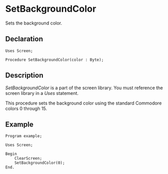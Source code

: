 # SetBackgroundColor

Sets the background color.

## Declaration

    Uses Screen;

    Procedure SetBackgroundColor(color : Byte);

## Description

*SetBackgroundColor* is a part of the screen library.  You must reference the screen library in a *Uses* statement.

This procedure sets the background color using the standard Commodore colors 0 through 15.

## Example ##

```
Program example;

Uses Screen;

Begin
    ClearScreen;
    SetBackgroundColor(0);
End.
```
